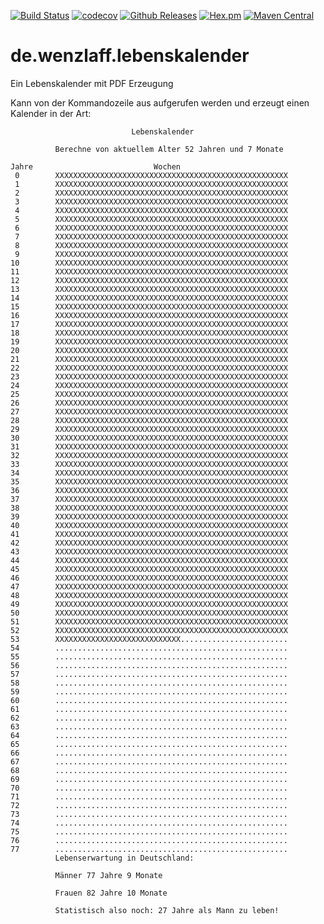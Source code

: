 [![Build Status](https://travis-ci.org/IT-Berater/de.wenzlaff.lebenskalender.svg?branch=master)](https://travis-ci.org/IT-Berater/de.wenzlaff.lebenskalender) 
[![codecov](https://codecov.io/gh/IT-Berater/de.wenzlaff.lebenskalender/branch/master/graph/badge.svg)](https://codecov.io/gh/IT-Berater/de.wenzlaff.lebenskalender) 
[![Github Releases](https://img.shields.io/github/downloads/atom/atom/latest/total.svg)](https://github.com/IT-Berater/de.wenzlaff.lebenskalender)
[![Hex.pm](https://img.shields.io/hexpm/l/plug.svg)](https://github.com/IT-Berater/de.wenzlaff.lebenskalender)
[![Maven Central](https://maven-badges.herokuapp.com/maven-central/de.wenzlaff.lebenskalender/de.wenzlaff.lebenskalender/badge.svg)](https://maven-badges.herokuapp.com/maven-central/de.wenzlaff.lebenskalender/de.wenzlaff.lebenskalender)


# de.wenzlaff.lebenskalender
Ein Lebenskalender mit PDF Erzeugung 

Kann von der Kommandozeile aus aufgerufen werden und erzeugt einen Kalender in der Art:

```
                           Lebenskalender

          Berechne von aktuellem Alter 52 Jahren und 7 Monate

Jahre                           Wochen
 0        XXXXXXXXXXXXXXXXXXXXXXXXXXXXXXXXXXXXXXXXXXXXXXXXXXXX
 1        XXXXXXXXXXXXXXXXXXXXXXXXXXXXXXXXXXXXXXXXXXXXXXXXXXXX
 2        XXXXXXXXXXXXXXXXXXXXXXXXXXXXXXXXXXXXXXXXXXXXXXXXXXXX
 3        XXXXXXXXXXXXXXXXXXXXXXXXXXXXXXXXXXXXXXXXXXXXXXXXXXXX
 4        XXXXXXXXXXXXXXXXXXXXXXXXXXXXXXXXXXXXXXXXXXXXXXXXXXXX
 5        XXXXXXXXXXXXXXXXXXXXXXXXXXXXXXXXXXXXXXXXXXXXXXXXXXXX
 6        XXXXXXXXXXXXXXXXXXXXXXXXXXXXXXXXXXXXXXXXXXXXXXXXXXXX
 7        XXXXXXXXXXXXXXXXXXXXXXXXXXXXXXXXXXXXXXXXXXXXXXXXXXXX
 8        XXXXXXXXXXXXXXXXXXXXXXXXXXXXXXXXXXXXXXXXXXXXXXXXXXXX
 9        XXXXXXXXXXXXXXXXXXXXXXXXXXXXXXXXXXXXXXXXXXXXXXXXXXXX
10        XXXXXXXXXXXXXXXXXXXXXXXXXXXXXXXXXXXXXXXXXXXXXXXXXXXX
11        XXXXXXXXXXXXXXXXXXXXXXXXXXXXXXXXXXXXXXXXXXXXXXXXXXXX
12        XXXXXXXXXXXXXXXXXXXXXXXXXXXXXXXXXXXXXXXXXXXXXXXXXXXX
13        XXXXXXXXXXXXXXXXXXXXXXXXXXXXXXXXXXXXXXXXXXXXXXXXXXXX
14        XXXXXXXXXXXXXXXXXXXXXXXXXXXXXXXXXXXXXXXXXXXXXXXXXXXX
15        XXXXXXXXXXXXXXXXXXXXXXXXXXXXXXXXXXXXXXXXXXXXXXXXXXXX
16        XXXXXXXXXXXXXXXXXXXXXXXXXXXXXXXXXXXXXXXXXXXXXXXXXXXX
17        XXXXXXXXXXXXXXXXXXXXXXXXXXXXXXXXXXXXXXXXXXXXXXXXXXXX
18        XXXXXXXXXXXXXXXXXXXXXXXXXXXXXXXXXXXXXXXXXXXXXXXXXXXX
19        XXXXXXXXXXXXXXXXXXXXXXXXXXXXXXXXXXXXXXXXXXXXXXXXXXXX
20        XXXXXXXXXXXXXXXXXXXXXXXXXXXXXXXXXXXXXXXXXXXXXXXXXXXX
21        XXXXXXXXXXXXXXXXXXXXXXXXXXXXXXXXXXXXXXXXXXXXXXXXXXXX
22        XXXXXXXXXXXXXXXXXXXXXXXXXXXXXXXXXXXXXXXXXXXXXXXXXXXX
23        XXXXXXXXXXXXXXXXXXXXXXXXXXXXXXXXXXXXXXXXXXXXXXXXXXXX
24        XXXXXXXXXXXXXXXXXXXXXXXXXXXXXXXXXXXXXXXXXXXXXXXXXXXX
25        XXXXXXXXXXXXXXXXXXXXXXXXXXXXXXXXXXXXXXXXXXXXXXXXXXXX
26        XXXXXXXXXXXXXXXXXXXXXXXXXXXXXXXXXXXXXXXXXXXXXXXXXXXX
27        XXXXXXXXXXXXXXXXXXXXXXXXXXXXXXXXXXXXXXXXXXXXXXXXXXXX
28        XXXXXXXXXXXXXXXXXXXXXXXXXXXXXXXXXXXXXXXXXXXXXXXXXXXX
29        XXXXXXXXXXXXXXXXXXXXXXXXXXXXXXXXXXXXXXXXXXXXXXXXXXXX
30        XXXXXXXXXXXXXXXXXXXXXXXXXXXXXXXXXXXXXXXXXXXXXXXXXXXX
31        XXXXXXXXXXXXXXXXXXXXXXXXXXXXXXXXXXXXXXXXXXXXXXXXXXXX
32        XXXXXXXXXXXXXXXXXXXXXXXXXXXXXXXXXXXXXXXXXXXXXXXXXXXX
33        XXXXXXXXXXXXXXXXXXXXXXXXXXXXXXXXXXXXXXXXXXXXXXXXXXXX
34        XXXXXXXXXXXXXXXXXXXXXXXXXXXXXXXXXXXXXXXXXXXXXXXXXXXX
35        XXXXXXXXXXXXXXXXXXXXXXXXXXXXXXXXXXXXXXXXXXXXXXXXXXXX
36        XXXXXXXXXXXXXXXXXXXXXXXXXXXXXXXXXXXXXXXXXXXXXXXXXXXX
37        XXXXXXXXXXXXXXXXXXXXXXXXXXXXXXXXXXXXXXXXXXXXXXXXXXXX
38        XXXXXXXXXXXXXXXXXXXXXXXXXXXXXXXXXXXXXXXXXXXXXXXXXXXX
39        XXXXXXXXXXXXXXXXXXXXXXXXXXXXXXXXXXXXXXXXXXXXXXXXXXXX
40        XXXXXXXXXXXXXXXXXXXXXXXXXXXXXXXXXXXXXXXXXXXXXXXXXXXX
41        XXXXXXXXXXXXXXXXXXXXXXXXXXXXXXXXXXXXXXXXXXXXXXXXXXXX
42        XXXXXXXXXXXXXXXXXXXXXXXXXXXXXXXXXXXXXXXXXXXXXXXXXXXX
43        XXXXXXXXXXXXXXXXXXXXXXXXXXXXXXXXXXXXXXXXXXXXXXXXXXXX
44        XXXXXXXXXXXXXXXXXXXXXXXXXXXXXXXXXXXXXXXXXXXXXXXXXXXX
45        XXXXXXXXXXXXXXXXXXXXXXXXXXXXXXXXXXXXXXXXXXXXXXXXXXXX
46        XXXXXXXXXXXXXXXXXXXXXXXXXXXXXXXXXXXXXXXXXXXXXXXXXXXX
47        XXXXXXXXXXXXXXXXXXXXXXXXXXXXXXXXXXXXXXXXXXXXXXXXXXXX
48        XXXXXXXXXXXXXXXXXXXXXXXXXXXXXXXXXXXXXXXXXXXXXXXXXXXX
49        XXXXXXXXXXXXXXXXXXXXXXXXXXXXXXXXXXXXXXXXXXXXXXXXXXXX
50        XXXXXXXXXXXXXXXXXXXXXXXXXXXXXXXXXXXXXXXXXXXXXXXXXXXX
51        XXXXXXXXXXXXXXXXXXXXXXXXXXXXXXXXXXXXXXXXXXXXXXXXXXXX
52        XXXXXXXXXXXXXXXXXXXXXXXXXXXXXXXXXXXXXXXXXXXXXXXXXXXX
53        XXXXXXXXXXXXXXXXXXXXXXXXXXXX........................
54        ....................................................
55        ....................................................
56        ....................................................
57        ....................................................
58        ....................................................
59        ....................................................
60        ....................................................
61        ....................................................
62        ....................................................
63        ....................................................
64        ....................................................
65        ....................................................
66        ....................................................
67        ....................................................
68        ....................................................
69        ....................................................
70        ....................................................
71        ....................................................
72        ....................................................
73        ....................................................
74        ....................................................
75        ....................................................
76        ....................................................
77        ....................................................
          Lebenserwartung in Deutschland:

          Männer 77 Jahre 9 Monate

          Frauen 82 Jahre 10 Monate

          Statistisch also noch: 27 Jahre als Mann zu leben!
```

